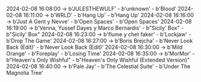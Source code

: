 2024-02-08 16:08:00 -> b'JULESTHEWULF' - b'unknown' - b'Blood'
2024-02-08 16:11:00 -> b'WRLD' - b'Hang Up' - b'Hang Up'
2024-02-08 16:16:00 -> b'Just A Gent y Nevve' - b'Open Spaces' - b'Open Spaces'
2024-02-08 16:19:00 -> b'Venna, Yussef Dayes y Marco Bernardis' - b"Sicily' Box" - b"Sicily' Box"
2024-02-08 16:23:00 -> b'flume y chet faker' - b'Lockjaw' - b'Drop The Game'
2024-02-08 16:27:00 -> b'Boris Brejcha' - b'Never Look Back (Edit)' - b'Never Look Back (Edit)'
2024-02-08 16:30:00 -> b'Mild Orange' - b'Foreplay' - b'Losing Time'
2024-02-08 16:35:00 -> b'MorMor' - b"Heaven's Only Wishful" - b"Heaven's Only Wishful (Extended Version)"
2024-02-08 16:40:00 -> b'Pale Jay' - b'The Celestial Suite' - b'Under The Magnolia Tree'
